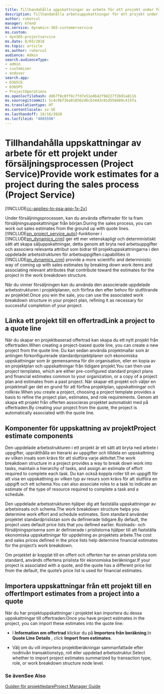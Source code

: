 ```yaml
---
title: Tillhandahålla uppskattningar av arbete för ett projekt under försäljningsprocessen
description: Tillhandahålla arbetsuppskattningar för ett projekt under säljprocessen i Project Service
author: ruhercul
manager: kfend
ms.service: dynamics-365-customerservice
ms.custom:
- dyn365-projectservice
ms.date: 8/03/2018
ms.topic: article
ms.author: ruhercul
audience: Admin
search.audienceType:
- admin
- customizer
- enduser
search.app:
- D365CE
- D365PS
- ProjectOperations
ms.openlocfilehash: ddb7f8c0ff8c7fd7e51edb42f9d227f2b91a811b
ms.sourcegitcommit: 5c4c9bf3ba018562d6cb3443c01d550489c415fa
ms.translationtype: HT
ms.contentlocale: sv-SE
ms.lasthandoff: 10/16/2020
ms.locfileid: "4085590"
---
```

# <a name="provide-work-estimates-for-a-project-during-the-sales-process-project-service"></a><span data-ttu-id="008ed-103">Tillhandahålla uppskattningar av arbete för ett projekt under försäljningsprocessen (Project Service)</span><span class="sxs-lookup"><span data-stu-id="008ed-103">Provide work estimates for a project during the sales process (Project Service)</span></span>

[!INCLUDE[cc-applies-to-psa-app-1x-2x](../includes/cc-applies-to-psa-app-1x-2x.md)]

<span data-ttu-id="008ed-104">Under försäljningsprocessen, kan du använda offertrader för ta fram försäljningsuppskattningar från början.</span><span class="sxs-lookup"><span data-stu-id="008ed-104">During the sales process, you can work out sales estimates from the ground up with quote lines.</span></span> [!INCLUDE[pn_project_service_auto](../includes/pn-project-service-auto.md)]<span data-ttu-id="008ed-105">-funktioner i [!INCLUDE[pn_dynamics_crm](../includes/pn-dynamics-crm.md)] ger ett mer vetenskapligt och deterministiskt sätt att skapa säljuppskattningar, detta genom att bryta ned arbetsuppgifter och associera relevanta attribut som bidrar till projektuppskattningarna i den uppdelade arbetsstrukturen för arbetsuppgiften.</span><span class="sxs-lookup"><span data-stu-id="008ed-105">capabilities in [!INCLUDE[pn_dynamics_crm](../includes/pn-dynamics-crm.md)] provide a more scientific and deterministic way of coming up with sales estimates by breaking down work items and associating relevant attributes that contribute toward the estimates for the project in the work breakdown structure.</span></span>  
  
 <span data-ttu-id="008ed-106">När du vinner försäljningen kan du använda den associerade uppdelade arbetsstrukturen i projektplanen, och förfina den efter behov för slutförande av projektet.</span><span class="sxs-lookup"><span data-stu-id="008ed-106">Once you win the sale, you can use the associated work breakdown structure in your project plan, refining it as necessary for successful completion of your project.</span></span>  
  
## <a name="link-a-project-to-a-quote-line"></a><span data-ttu-id="008ed-107">Länka ett projekt till en offertrad</span><span class="sxs-lookup"><span data-stu-id="008ed-107">Link a project to a quote line</span></span>  
 <span data-ttu-id="008ed-108">När du skapar en projektbaserad offertrad kan skapa du ett nytt projekt från offertraden.</span><span class="sxs-lookup"><span data-stu-id="008ed-108">When creating a project-based quote line, you can create a new project from the quote line.</span></span> <span data-ttu-id="008ed-109">Du kan sedan använda projektmallar som är antingen förkonfigurerade standardprojektplaner och ekonomiska uppskattningar som är gemensamma för din organisation, eller en kopia av en projektplan och uppskattningar från tidigare projekt.</span><span class="sxs-lookup"><span data-stu-id="008ed-109">You can then use project templates, which are either pre-configured standard project plans and financial estimates common to your organization, or a copy of a project plan and estimates from a past project.</span></span> <span data-ttu-id="008ed-110">När skapar ett projekt och väljer en projektmall ger det en grund för att förfina projektplan, uppskattningar och rollkrav.</span><span class="sxs-lookup"><span data-stu-id="008ed-110">When you create a project, choosing a project template provides a basis to refine the project plan, estimates, and role requirements.</span></span> <span data-ttu-id="008ed-111">Genom att skapa ett projekt från offerten associeras projektet automatiskt med på offertraden.</span><span class="sxs-lookup"><span data-stu-id="008ed-111">By creating your project from the quote, the project is automatically associated with the quote line.</span></span>  
  
## <a name="project-estimate-components"></a><span data-ttu-id="008ed-112">Komponenter för uppskattning av projekt</span><span class="sxs-lookup"><span data-stu-id="008ed-112">Project estimate components</span></span>  
 <span data-ttu-id="008ed-113">Den uppdelade arbetsstrukturen i ett projekt är ett sätt att bryta ned arbete i uppgifter, upprätthålla en hierarki av uppgifter och tilldela en uppskattning av vilken insats som krävs för att slutföra varje aktivitet.</span><span class="sxs-lookup"><span data-stu-id="008ed-113">The work breakdown structure in a project provides a way to break down work into tasks, maintain a hierarchy of tasks, and assign an estimate of effort required to complete each task.</span></span> <span data-ttu-id="008ed-114">Du kan också koppla roller till en uppgift för att visa en uppskattning av vilken typ av resurs som krävs för att slutföra en uppgift och ett schema.</span><span class="sxs-lookup"><span data-stu-id="008ed-114">You can also associate roles to a task to indicate an estimate of the type of resource required to complete a task and a schedule.</span></span>  
  
 <span data-ttu-id="008ed-115">Den uppdelade arbetsstrukturen hjälper dig att fastställa uppskattningar av arbetsinsats och schema.</span><span class="sxs-lookup"><span data-stu-id="008ed-115">The work breakdown structure helps you determine work effort and schedule estimates.</span></span> <span data-ttu-id="008ed-116">Som standard använder projektet standardprislistan som du definierade tidigare.</span><span class="sxs-lookup"><span data-stu-id="008ed-116">By default, the project uses default price lists that you defined earlier.</span></span> <span data-ttu-id="008ed-117">Kostnads- och försäljningspriserna som är definierade i prislistorna hjälper till att fastställa ekonomiska uppskattningar för uppdelning av projektets arbete.</span><span class="sxs-lookup"><span data-stu-id="008ed-117">The cost and sales prices defined in the price lists help determine financial estimates for the project’s work breakdown.</span></span>  
  
 <span data-ttu-id="008ed-118">Om projektet är kopplat till en offert och offerten har en annan prislista som standard, används offertens prislista för ekonomiska beräkningar.</span><span class="sxs-lookup"><span data-stu-id="008ed-118">If your project is associated with a quote, and the quote has a different price list from the default, the quote’s price list is used for financial estimates.</span></span>  
  
## <a name="import-estimates-from-a-project-into-a-quote"></a><span data-ttu-id="008ed-119">Importera uppskattningar från ett projekt till en offert</span><span class="sxs-lookup"><span data-stu-id="008ed-119">Import estimates from a project into a quote</span></span>  
 <span data-ttu-id="008ed-120">När du har projektuppskattningar i projektet kan importera du dessa uppskattningar till offertraden:</span><span class="sxs-lookup"><span data-stu-id="008ed-120">Once you have project estimates in the project, you can import these estimates into the quote line:</span></span>  
  
-   <span data-ttu-id="008ed-121">I **Information om offertrad** klickar du på **Importera från beräkning**.</span><span class="sxs-lookup"><span data-stu-id="008ed-121">In **Quote Line Details** , click **Import from estimates**.</span></span> 

-   <span data-ttu-id="008ed-122">Välj om du vill importera projektberäkningar sammanfattade efter nodnivån transaktionstyp, roll eller uppdelad arbetsstruktur.</span><span class="sxs-lookup"><span data-stu-id="008ed-122">Select whether to import project estimates summarized by transaction type, role, or work breakdown structure node level.</span></span>  
  
### <a name="see-also"></a><span data-ttu-id="008ed-123">Se även</span><span class="sxs-lookup"><span data-stu-id="008ed-123">See Also</span></span>  
 [<span data-ttu-id="008ed-124">Guiden för projektledare</span><span class="sxs-lookup"><span data-stu-id="008ed-124">Project Manager Guide</span></span>](../psa/project-manager-guide.md)
